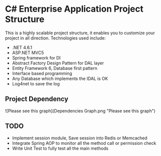 # C# Enterprise Application Project Structure

This is a highly scalable project structure, it enables you to customize your project in all direction.
Technologies used include:
* .NET 4.6.1
* ASP.NET MVC5
* Spring framework for DI
* Abstract Factory Design Pattern for DAL layer
* Entity Framework 6, Database first pattern
* Interface based programming
* Any Database which implements the IDAL is OK
* Log4net to save the log

## Project Dependency

![Please see this graph](Dependencies Graph.png "Please see this graph")

## TODO

* Implement session module, Save session into Redis or Memcached
* Integrate Spring AOP to monitor all the method call or permission check
* Write Unit Test to fully test all the main methods